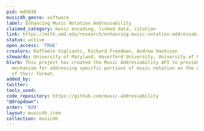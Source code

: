 ```yaml
---
pid: mdh030
musicdh_genre: software
label: Enhancing Music Notation Addressability
claimed_category: music encoding, linked data, citation
link: https://mith.umd.edu/research/enhancing-music-notation-addressability/
status: active
open_access: 'TRUE'
creators: Raffaele Viglianti, Richard Freedman, Andrew Hankison
stewards: University of Maryland, Haverford University, University of Oxford
blurb: This project has created the Music Addressability API to provide a web-friendly
  mechanism for addressing specific portions of music notation on the web, regardless
  of their format.
added_by: 
twitter: 
tools_used: 
code_repository: https://github.com/music-addressability
"@dropdown": 
order: '029'
layout: musicdh_item
collection: musicdh
---
```

